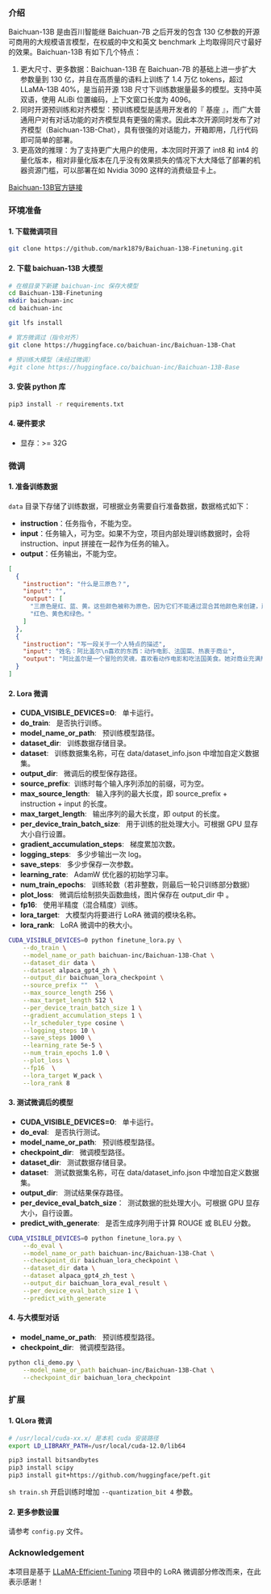 ### 介绍
Baichuan-13B 是由百川智能继 Baichuan-7B 之后开发的包含 130 亿参数的开源可商用的大规模语言模型，在权威的中文和英文 benchmark 上均取得同尺寸最好的效果。Baichuan-13B 有如下几个特点：
1. 更大尺寸、更多数据：Baichuan-13B 在 Baichuan-7B 的基础上进一步扩大参数量到 130 亿，并且在高质量的语料上训练了 1.4 万亿 tokens，超过 LLaMA-13B 40%，是当前开源 13B 尺寸下训练数据量最多的模型。支持中英双语，使用 ALiBi 位置编码，上下文窗口长度为 4096。
2. 同时开源预训练和对齐模型：预训练模型是适用开发者的『 基座 』，而广大普通用户对有对话功能的对齐模型具有更强的需求。因此本次开源同时发布了对齐模型（Baichuan-13B-Chat），具有很强的对话能力，开箱即用，几行代码即可简单的部署。
3. 更高效的推理：为了支持更广大用户的使用，本次同时开源了 int8 和 int4 的量化版本，相对非量化版本在几乎没有效果损失的情况下大大降低了部署的机器资源门槛，可以部署在如 Nvidia 3090 这样的消费级显卡上。

[Baichuan-13B官方链接](https://github.com/baichuan-inc/Baichuan-13B)

### 环境准备
#### 1. 下载微调项目
```sh
git clone https://github.com/mark1879/Baichuan-13B-Finetuning.git
```

#### 2. 下载 baichuan-13B 大模型
```sh
# 在根目录下新建 baichuan-inc 保存大模型
cd Baichuan-13B-Finetuning
mkdir baichuan-inc
cd baichuan-inc

git lfs install

# 官方微调过（指令对齐）
git clone https://huggingface.co/baichuan-inc/Baichuan-13B-Chat

# 预训练大模型（未经过微调）
#git clone https://huggingface.co/baichuan-inc/Baichuan-13B-Base
```

#### 3. 安装 python 库
```sh
pip3 install -r requirements.txt
```

#### 4. 硬件要求
- 显存：>= 32G


### 微调
#### 1. 准备训练数据
`data` 目录下存储了训练数据，可根据业务需要自行准备数据，数据格式如下：
- **instruction**：任务指令，不能为空。
- **input**：任务输入，可为空。如果不为空，项目内部处理训练数据时，会将 instruction、input 拼接在一起作为任务的输入。
- **output**：任务输出，不能为空。
```json
[
  {
    "instruction": "什么是三原色？",
    "input": "",
    "output": [
      "三原色是红、蓝、黄。这些颜色被称为原色，因为它们不能通过混合其他颜色来创建，所有其他颜色都可以通过将它们按不同比例组合而成。在用于光的加色系统中，原色是红色、绿色和蓝色 (RGB)。",
      "红色、黄色和绿色。"
    ]
  },
  {
    "instruction": "写一段关于一个人特点的描述",
    "input": "姓名：阿比盖尔\n喜欢的东西：动作电影、法国菜、热衷于商业",
    "output": "阿比盖尔是一个冒险的灵魂，喜欢看动作电影和吃法国美食。她对商业充满热情，并努力培养。她阅读投资新闻，密切关注股市。每当有机会出现，阿比盖尔总是迅速行动，不会犹豫利用她的商业知识。她是那种喜欢经历商业起伏、善于追求交易并与志同道合的人交流的人。"
  }
]
```

#### 2. Lora 微调

- **CUDA_VISIBLE_DEVICES=0**: &nbsp;&nbsp;单卡运行。
- **do_train**: &nbsp;&nbsp;是否执行训练。
- **model_name_or_path**: &nbsp;&nbsp;预训练模型路径。
- **dataset_dir**: &nbsp;&nbsp;训练数据存储目录。
- **dataset**: &nbsp;&nbsp;训练数据集名称，可在 data/dataset_info.json 中增加自定义数据集。
- **output_dir**: &nbsp;&nbsp;微调后的模型保存路径。
- **source_prefix**:&nbsp;&nbsp;训练时每个输入序列添加的前缀，可为空。
- **max_source_length**: &nbsp;&nbsp;输入序列的最大长度，即 source_prefix + instruction + input 的长度。
- **max_target_length**: &nbsp;&nbsp;输出序列的最大长度，即 output 的长度。
- **per_device_train_batch_size**: &nbsp;&nbsp;用于训练的批处理大小。可根据 GPU 显存大小自行设置。
- **gradient_accumulation_steps**: &nbsp;&nbsp;梯度累加次数。
- **logging_steps**: &nbsp;&nbsp;多少步输出一次 log。
- **save_steps**: &nbsp;&nbsp;多少步保存一次参数。
- **learning_rate**: &nbsp;&nbsp;AdamW 优化器的初始学习率。
- **num_train_epochs**: &nbsp;&nbsp;训练轮数（若非整数，则最后一轮只训练部分数据）
- **plot_loss**: &nbsp;&nbsp;微调后绘制损失函数曲线，图片保存在 output_dir 中 。
- **fp16**: &nbsp;&nbsp;使用半精度（混合精度）训练。
- **lora_target**: &nbsp;&nbsp;大模型内将要进行 LoRA 微调的模块名称。
- **lora_rank**: &nbsp;&nbsp;LoRA 微调中的秩大小。
```sh
CUDA_VISIBLE_DEVICES=0 python finetune_lora.py \
    --do_train \
    --model_name_or_path baichuan-inc/Baichuan-13B-Chat \
    --dataset_dir data \
    --dataset alpaca_gpt4_zh \
    --output_dir baichuan_lora_checkpoint \
    --source_prefix ""  \
    --max_source_length 256 \
    --max_target_length 512 \
    --per_device_train_batch_size 1 \
    --gradient_accumulation_steps 1 \
    --lr_scheduler_type cosine \
    --logging_steps 10 \
    --save_steps 1000 \
    --learning_rate 5e-5 \
    --num_train_epochs 1.0 \
    --plot_loss \
    --fp16  \
    --lora_target W_pack \
    --lora_rank 8
```

#### 3. 测试微调后的模型
- **CUDA_VISIBLE_DEVICES=0**: &nbsp;&nbsp;单卡运行。
- **do_eval**: &nbsp;&nbsp;是否执行测试。
- **model_name_or_path**: &nbsp;&nbsp;预训练模型路径。
- **checkpoint_dir**: &nbsp;&nbsp;微调模型路径。
- **dataset_dir**: &nbsp;&nbsp;测试数据存储目录。
- **dataset**: &nbsp;&nbsp;测试数据集名称，可在 data/dataset_info.json 中增加自定义数据集。
- **output_dir**: &nbsp;&nbsp;测试结果保存路径。
- **per_device_eval_batch_size**：&nbsp;&nbsp;测试数据的批处理大小。可根据 GPU 显存大小，自行设置。
- **predict_with_generate**: &nbsp;&nbsp;是否生成序列用于计算 ROUGE 或 BLEU 分数。

```sh
CUDA_VISIBLE_DEVICES=0 python finetune_lora.py \
    --do_eval \
    --model_name_or_path baichuan-inc/Baichuan-13B-Chat \
    --checkpoint_dir baichuan_lora_checkpoint \
    --dataset_dir data \
    --dataset alpaca_gpt4_zh_test \
    --output_dir baichuan_lora_eval_result \
    --per_device_eval_batch_size 1 \
    --predict_with_generate
```

#### 4. 与大模型对话

- **model_name_or_path**: &nbsp;&nbsp;预训练模型路径。
- **checkpoint_dir**: &nbsp;&nbsp;微调模型路径。
```sh
python cli_demo.py \
    --model_name_or_path baichuan-inc/Baichuan-13B-Chat \
    --checkpoint_dir baichuan_lora_checkpoint
```

### 扩展
#### 1. QLora 微调
```sh
# /usr/local/cuda-xx.x/ 是本机 cuda 安装路径
export LD_LIBRARY_PATH=/usr/local/cuda-12.0/lib64

pip3 install bitsandbytes
pip3 install scipy
pip3 install git+https://github.com/huggingface/peft.git
```

`sh train.sh` 开启训练时增加 `--quantization_bit 4` 参数。 

#### 2. 更多参数设置
请参考 `config.py` 文件。

### Acknowledgement
本项目是基于 [LLaMA-Efficient-Tuning](https://github.com/hiyouga/LLaMA-Efficient-Tuning) 项目中的 LoRA 微调部分修改而来，在此表示感谢！
